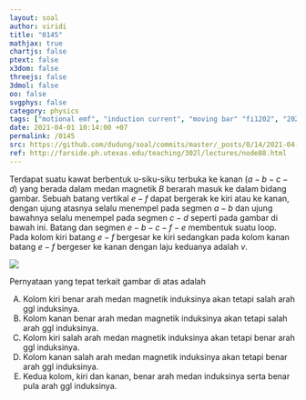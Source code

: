 ```yaml
---
layout: soal
author: viridi
title: "0145"
mathjax: true
chartjs: false
ptext: false
x3dom: false
threejs: false
3dmol: false
oo: false
svgphys: false
category: physics
tags: ["motional emf", "induction current", "moving bar" "fi1202", "2020-1"]
date: 2021-04-01 10:14:00 +07
permalink: /0145
src: https://github.com/dudung/soal/commits/master/_posts/0/14/2021-04-01-motional-emf.md
ref: http://farside.ph.utexas.edu/teaching/302l/lectures/node88.html
---
```

Terdapat suatu kawat berbentuk u-siku-siku terbuka ke kanan ($a - b - c - d$) yang berada dalam medan magnetik $B$ berarah masuk ke dalam bidang gambar. Sebuah batang vertikal $e - f$ dapat bergerak ke kiri atau ke kanan, dengan ujung atasnya selalu menempel pada segmen $a - b$ dan ujung bawahnya selalu menempel pada segmen $c - d$ seperti pada gambar di bawah ini. Batang dan segmen $e - b - c- f - e$ membentuk suatu loop. Pada kolom kiri batang $e - f$ bergesar ke kiri sedangkan pada kolom kanan batang $e - f$ bergeser ke kanan dengan laju keduanya adalah $v$.

![]({{site.baseurl}}/assets/img/0/14/0145.png)

Pernyataan yang tepat terkait gambar di atas adalah

<ol type="A">
<li>Kolom kiri benar arah medan magnetik induksinya akan tetapi salah arah ggl induksinya.
<li>Kolom kanan benar arah medan magnetik induksinya akan tetapi salah arah ggl induksinya.
<li>Kolom kiri salah arah medan magnetik induksinya akan tetapi benar arah ggl induksinya.
<li>Kolom kanan salah arah medan magnetik induksinya akan tetapi benar arah ggl induksinya.
<li>Kedua kolom, kiri dan kanan, benar arah medan induksinya serta benar pula arah ggl induksinya.
